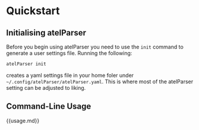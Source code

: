 # Quickstart

## Initialising atelParser

Before you begin using atelParser you need to use the `init` command to generate a user settings file. Running the following:

```bash
atelParser init
```

creates a yaml settings file in your home foler under `~/.config/atelParser/atelParser.yaml`. This is where most of the atelParser setting can be adjusted to liking.

<!-- Once created, open the settings file in any text editor and follow the in-file instructions to populate the missing settings values (usually given an ``XXX`` placeholder).  -->

## Command-Line Usage

{{usage.md}}

